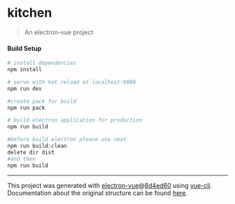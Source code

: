# kitchen

> An electron-vue project

#### Build Setup

``` bash
# install dependencies
npm install

# serve with hot reload at localhost:9080
npm run dev

#create pack for build
npm run pack

# build electron application for production
npm run build

#before build electron please use next
npm run build:clean
delete dir dist
#and then
npm run build

```

---

This project was generated with [electron-vue](https://github.com/SimulatedGREG/electron-vue)@[8d4ed60](https://github.com/SimulatedGREG/electron-vue/tree/8d4ed607d65300381a8f47d97923eb07832b1a9a) using [vue-cli](https://github.com/vuejs/vue-cli). Documentation about the original structure can be found [here](https://simulatedgreg.gitbooks.io/electron-vue/content/index.html).
